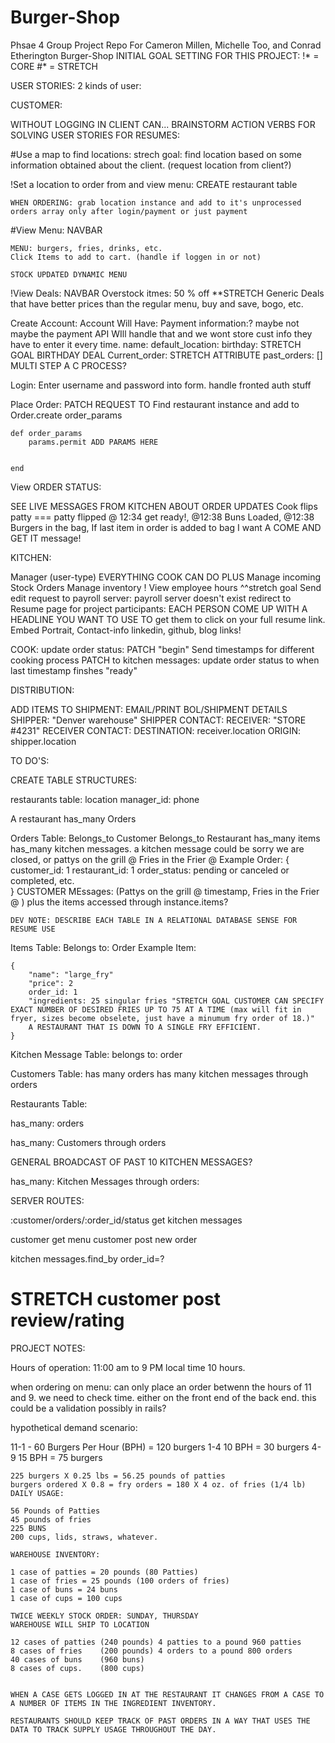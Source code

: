 # Burger-Shop
Phsae 4 Group Project Repo For Cameron Millen, Michelle Too, and Conrad Etherington
Burger-Shop
INITIAL GOAL SETTING FOR THIS PROJECT:
!* = CORE
#* = STRETCH

USER STORIES: 2 kinds of user:

CUSTOMER: 

WITHOUT LOGGING IN CLIENT CAN...															BRAINSTORM ACTION VERBS FOR SOLVING USER STORIES FOR RESUMES:

#Use a map to find locations:
	strech goal: find location based on some information obtained about the client. (request location from client?)

!Set a location to order from and view menu:	CREATE restaurant table
						
	WHEN ORDERING: grab location instance and add to it's unprocessed orders array only after login/payment or just payment

#View Menu: NAVBAR

	MENU: burgers, fries, drinks, etc.
	Click Items to add to cart. (handle if loggen in or not)

	STOCK UPDATED DYNAMIC MENU

!View Deals: NAVBAR
	Overstock itmes: 50 % off **STRETCH
	Generic Deals that have better prices than the regular menu, buy and save, bogo, etc.

Create Account: 
	Account Will Have:
	Payment information:? maybe not maybe the payment API WIll handle that and we wont store cust info they have to enter it every time.
	name:
	default_location:
	birthday: STRETCH GOAL BIRTHDAY DEAL
	Current_order: STRETCH ATTRIBUTE
	past_orders: []
	MULTI STEP A C PROCESS? 

Login:	Enter username and password into form.
	handle fronted auth stuff

Place Order:
	PATCH REQUEST TO Find restaurant instance and add to 
	Order.create order_params
	
	def order_params
		params.permit ADD PARAMS HERE
		
		
	end
View ORDER STATUS: 

SEE LIVE MESSAGES FROM KITCHEN ABOUT ORDER UPDATES Cook flips patty === patty flipped @ 12:34 get ready!, @12:38 Buns Loaded, @12:38 Burgers in the bag, If last item in order is added to bag I want A COME AND GET IT message!

KITCHEN: 

Manager (user-type)
EVERYTHING COOK CAN DO PLUS
Manage incoming Stock Orders
Manage inventory
! View employee hours ^^stretch goal
	Send edit request to payroll server:
payroll server doesn't exist redirect to Resume page for project participants: EACH PERSON COME UP WITH A HEADLINE YOU WANT TO USE TO get them to click on your full resume link. Embed Portrait, Contact-info linkedin, github, blog links!

COOK: 
	update order status: PATCH "begin"
	Send timestamps for different cooking process PATCH to kitchen messages:
	update order status to when last timestamp finshes "ready"
	
DISTRIBUTION:

ADD ITEMS TO SHIPMENT:
EMAIL/PRINT BOL/SHIPMENT DETAILS
SHIPPER: "Denver warehouse"
SHIPPER CONTACT:
RECEIVER: "STORE #4231"
RECEIVER CONTACT:
DESTINATION: receiver.location
ORIGIN: shipper.location

TO DO'S:

CREATE TABLE STRUCTURES:

restaurants table: location manager_id: phone

A restaurant has_many Orders

Orders Table: 
Belongs_to Customer
Belongs_to Restaurant 
has_many items
has_many kitchen messages. a kitchen message could be sorry we are closed, or pattys on the grill @ Fries in the Frier @
Example Order:
{ customer_id: 1
  restaurant_id: 1
	order_status: pending or canceled or  completed, etc.  	
}
CUSTOMER MEssages: (Pattys on the grill @ timestamp, Fries in the Frier @ )
plus the items accessed through instance.items? 

	DEV NOTE: DESCRIBE EACH TABLE IN A RELATIONAL DATABASE SENSE FOR RESUME USE

Items Table:
Belongs to: Order
Example Item: 
	
	{
		"name": "large_fry"
		"price": 2
		order_id: 1
		"ingredients: 25 singular fries "STRETCH GOAL CUSTOMER CAN SPECIFY EXACT NUMBER OF DESIRED FRIES UP TO 75 AT A TIME (max will fit in fryer, sizes become obselete, just have a minumum fry order of 18.)"
		A RESTAURANT THAT IS DOWN TO A SINGLE FRY EFFICIENT.	
	}
	
Kitchen Message Table:
belongs to: order  


Customers Table:
has many orders
has many kitchen messages through orders


Restaurants Table:

has_many: orders

has_many: Customers through orders

GENERAL BROADCAST OF PAST 10 KITCHEN MESSAGES?

has_many: Kitchen Messages through orders:

SERVER ROUTES:

:customer/orders/:order_id/status get kitchen messages

customer get menu
customer post new order

kitchen messages.find_by order_id=?
# STRETCH customer post review/rating


PROJECT NOTES:

Hours of operation:
11:00 am to 9 PM local time
10 hours.

when ordering on menu: can only place an order betwenn the hours of 11 and 9. we need to check time. either on the front end of the back end. this could be a validation possibly in rails?

hypothetical demand scenario:

11-1 - 60 Burgers Per Hour (BPH) = 120 burgers
1-4 10 BPH = 30 burgers
4-9 15 BPH = 75 burgers

    225 burgers X 0.25 lbs = 56.25 pounds of patties 
    burgers ordered X 0.8 = fry orders = 180 X 4 oz. of fries (1/4 lb)
    DAILY USAGE:

    56 Pounds of Patties
    45 pounds of fries
    225 BUNS
    200 cups, lids, straws, whatever.

    WAREHOUSE INVENTORY:

    1 case of patties = 20 pounds (80 Patties)
    1 case of fries = 25 pounds (100 orders of fries)
    1 case of buns = 24 buns
    1 case of cups = 100 cups
    
    TWICE WEEKLY STOCK ORDER: SUNDAY, THURSDAY
    WAREHOUSE WILL SHIP TO LOCATION

    12 cases of patties (240 pounds) 4 patties to a pound 960 patties
    8 cases of fries    (200 pounds) 4 orders to a pound 800 orders
    40 cases of buns    (960 buns) 
    8 cases of cups.    (800 cups)

    
    WHEN A CASE GETS LOGGED IN AT THE RESTAURANT IT CHANGES FROM A CASE TO A NUMBER OF ITEMS IN THE INGREDIENT INVENTORY.

    RESTAURANTS SHOULD KEEP TRACK OF PAST ORDERS IN A WAY THAT USES THE DATA TO TRACK SUPPLY USAGE THROUGHOUT THE DAY.


    





    

	
